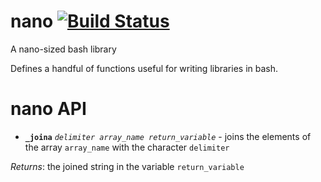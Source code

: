 nano [![Build Status](https://travis-ci.org/binaryphile/nano.svg?branch=master)](https://travis-ci.org/binaryphile/nano)
====

A nano-sized bash library

Defines a handful of functions useful for writing libraries in bash.

nano API
========

-   **`_joina`** *`delimiter array_name return_variable`* - joins the
    elements of the array `array_name` with the character `delimiter`

*Returns*: the joined string in the variable `return_variable`

